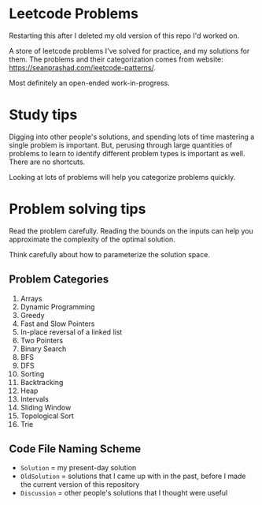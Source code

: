 # Leetcode Problems

Restarting this after I deleted my old version of this repo I'd worked on.

A store of leetcode problems I've solved for practice, and my solutions for them. The problems and their categorization comes from website: https://seanprashad.com/leetcode-patterns/.

Most definitely an open-ended work-in-progress.

# Study tips

Digging into other people's solutions, and spending lots of time mastering a single problem is important. But, perusing through large quantities of problems to learn to identify different problem types is important as well. There are no shortcuts.

Looking at lots of problems will help you categorize problems quickly.

# Problem solving tips

Read the problem carefully. Reading the bounds on the inputs can help you approximate the complexity of the optimal solution.

Think carefully about how to parameterize the solution space.

## Problem Categories

1. Arrays
2. Dynamic Programming
3. Greedy
4. Fast and Slow Pointers
5. In-place reversal of a linked list
6. Two Pointers
7. Binary Search
8. BFS
9. DFS
10. Sorting
11. Backtracking
12. Heap
13. Intervals
14. Sliding Window
15. Topological Sort
16. Trie

## Code File Naming Scheme

- `Solution` = my present-day solution
- `OldSolution` = solutions that I came up with in the past, before I made the current version of this repository
- `Discussion` = other people's solutions that I thought were useful

